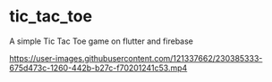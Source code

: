 # tic_tac_toe

A simple Tic Tac Toe game on flutter and firebase

https://user-images.githubusercontent.com/121337662/230385333-675d473c-1260-442b-b27c-f70201241c53.mp4

